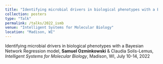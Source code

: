 ```yaml
---
title: "Identifying microbial drivers in biological phenotypes with a Bayesian Network Regression model"
collection: posters
type: "Talk"
permalink: /talks/2022_ismb
venue: "Intelligent Systems for Molecular Biology"
location: "Madison, WI"
---
```


Identifying microbial drivers in biological phenotypes with a Bayesian Network Regression model, **Samuel Ozminkowski** & Claudia Solís-Lemus,
*Intelligent Systems for Molecular Biology*, Madison, WI, July 10-14, 2022

